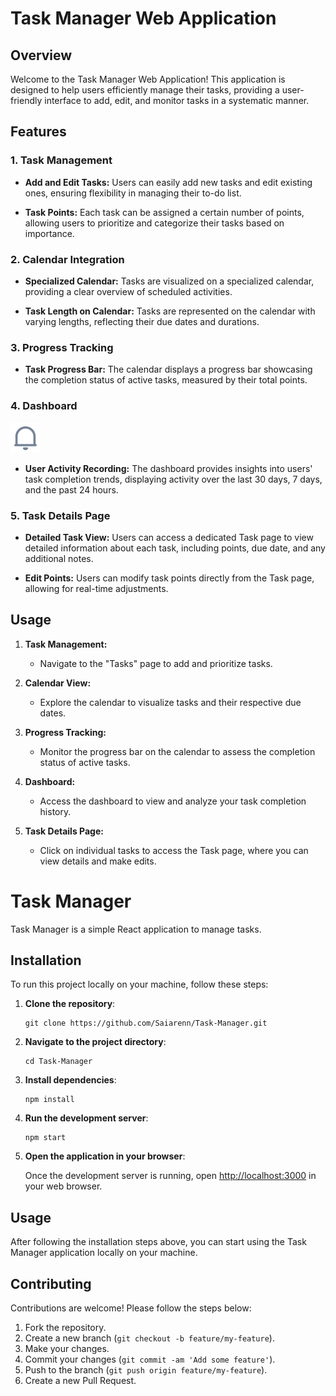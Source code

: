 # Task Manager Web Application

## Overview

Welcome to the Task Manager Web Application! This application is designed to help users efficiently manage their tasks,
providing a user-friendly interface to add, edit, and monitor tasks in a systematic manner.

## Features

### 1. Task Management

- **Add and Edit Tasks:** Users can easily add new tasks and edit existing ones, ensuring flexibility in managing their
  to-do list.

- **Task Points:** Each task can be assigned a certain number of points, allowing users to prioritize and categorize
  their tasks based on importance.

### 2. Calendar Integration

- **Specialized Calendar:** Tasks are visualized on a specialized calendar, providing a clear overview of scheduled
  activities.

- **Task Length on Calendar:** Tasks are represented on the calendar with varying lengths, reflecting their due dates
  and durations.

### 3. Progress Tracking

- **Task Progress Bar:** The calendar displays a progress bar showcasing the completion status of active tasks, measured
  by their total points.

### 4. Dashboard

![Dashboard View](./src/assets/bell.svg)

- **User Activity Recording:** The dashboard provides insights into users' task completion trends, displaying activity
  over the last 30 days, 7 days, and the past 24 hours.

### 5. Task Details Page

- **Detailed Task View:** Users can access a dedicated Task page to view detailed information about each task, including
  points, due date, and any additional notes.

- **Edit Points:** Users can modify task points directly from the Task page, allowing for real-time adjustments.


## Usage

1. **Task Management:**
    - Navigate to the "Tasks" page to add and prioritize tasks.

2. **Calendar View:**
    - Explore the calendar to visualize tasks and their respective due dates.

3. **Progress Tracking:**
    - Monitor the progress bar on the calendar to assess the completion status of active tasks.

4. **Dashboard:**
    - Access the dashboard to view and analyze your task completion history.

5. **Task Details Page:**
    - Click on individual tasks to access the Task page, where you can view details and make edits.

# Task Manager

Task Manager is a simple React application to manage tasks.

## Installation

To run this project locally on your machine, follow these steps:

1. **Clone the repository**:

    ```
    git clone https://github.com/Saiarenn/Task-Manager.git
    ```

2. **Navigate to the project directory**:

    ```
    cd Task-Manager
    ```

3. **Install dependencies**:

    ```
    npm install
    ```

4. **Run the development server**:

    ```
    npm start
    ```

5. **Open the application in your browser**:

   Once the development server is running, open [http://localhost:3000](http://localhost:3000) in your web browser.

## Usage

After following the installation steps above, you can start using the Task Manager application locally on your machine.

## Contributing

Contributions are welcome! Please follow the steps below:

1. Fork the repository.
2. Create a new branch (`git checkout -b feature/my-feature`).
3. Make your changes.
4. Commit your changes (`git commit -am 'Add some feature'`).
5. Push to the branch (`git push origin feature/my-feature`).
6. Create a new Pull Request.


